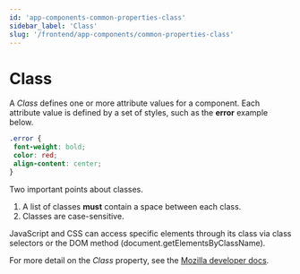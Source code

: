 ```yaml
---
id: 'app-components-common-properties-class'
sidebar_label: 'Class'
slug: '/frontend/app-components/common-properties-class'
---
```

# Class
A *Class* defines one or more attribute values for a component. Each attribute value is defined by a set of styles, such as the **error** example below.

```CSS
.error {
 font-weight: bold;
 color: red;
 align-content: center;
}
```

Two important points about classes.
1. A list of classes **must** contain a space between each class.
2. Classes are case-sensitive.

JavaScript and CSS can access specific elements through its class via class selectors or the DOM method (document.getElementsByClassName). 

For more detail on the *Class* property, see the [Mozilla developer docs](https://developer.mozilla.org/en-US/docs/Web/HTML/Global_attributes/class).